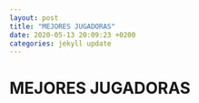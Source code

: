 ```yaml
---
layout: post
title: "MEJORES JUGADORAS"
date: 2020-05-13 20:09:23 +0200
categories: jekyll update
---
```


# MEJORES JUGADORAS
